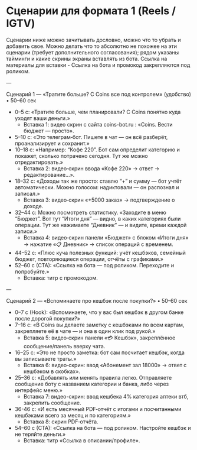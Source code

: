 # Сценарии для формата 1 (Reels / IGTV)

Сценарии ниже можно зачитывать дословно, можно что то убрать и добавить свое. Можно делать что то абсолютно не похожее на эти сценарии (требует дополнительного согласования); рядом указаны тайминги и какие скрины экраны вставлять из бота.
Ссылка на материалы для вставки - 
Ссылка на бота и промокод закрепляются под роликом.

—

Сценарий 1 — «Тратите больше? С Coins все под контролем» (удобство) • 50–60 сек

- 0–5 c: «Тратите больше, чем планировали? С Coins понятно куда уходят ваши деньги.»
  - Вставка 1: видео скрин с сайта coins-bot.ru : «Coins. Вести бюджет — просто».
- 5–10 c: «Это телеграм‑бот. Пишете в чат — он всё разберёт, проанализирует и сохранит.»
- 10–18 c: «Например: “Кофе 220”. Бот сам определит категорию и покажет, сколько потрачено сегодня. Тут же можно отредактировать.»
  - Вставка 2: видео‑скрин ввода «Кофе 220» → ответ → редактирование…».
- 18–32 c: «Доходы так же просто: ставлю “+” и сумму — бот учтёт автоматически. Можно голосом: надиктовали — он распознал и записал.»
  - Вставка 3: видео‑скрин «+5000 заказ» → подтверждение о доходе.
- 32–44 c: Можно посмотреть статистику. «Заходите в меню “Бюджет”. Вот тут “Итоги дня” — видно, в каких категориях были операции. Тут же нажимаете “Дневник” — и видите, времи каждой записи.»
  - Вставка 4: видео‑скрин панели «Бюджет» с блоком «Итоги дня» → нажатие «📋 Дневник» → список операций с временем.
- 44–52 c: «Плюс куча полезных функций: учёт кешбэков, семейный бюджет, повторяющиеся операции, отчёты с графиками.»
- 52–60 c (CTA): «Ссылка на бота — под роликом. Переходите и попробуйте.»
  - Вставка: титр с промокодом.

—

Сценарий 2 — «Вспоминаете про кешбэк после покупки?» • 50–60 сек

- 0–7 c (Hook): «Вспоминаете, что у вас был кешбэк в другом банке после дорогой покупки?»
- 7–16 c: «В Coins вы делаете заметку с кешбэками по всем картам, закрепляете её в чате — и она в один клик под рукой.»
  - Вставка 5: видео‑скрин панели «💳 Кешбэк», закреплённое сообщение/панель вверху чата.
- 16–25 c: «Это не просто заметка: бот сам посчитает кешбэк, когда вы записываете траты.»
  - Вставка 6: видео‑скрин: ввод «Абонемент зал 18000» → ответ с кешбэком в скобках».
- 25–36 c: «Добавлять или менять правила легко. Отправляете сообщение боту с названием категории и банка, либо через интерфейс меню.»
  - Вставка 7: видео-скрин: ввод кешбека 4% категория аптеки втб, закрепить сообщение.
- 36-46 c: «И есть месячный PDF‑отчёт с итогами и посчитанными кешбэками всего за месяц и по категориям.»
  - Вставка 8: скрин PDF‑отчёта.
- 54–60 c (CTA): «Ссылка на бота — под роликом. Настройте кешбэк и не теряйте деньги.»
  - Вставка: титр «Ссылка в описании/профиле».


